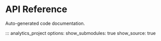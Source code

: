 # API Reference

Auto-generated code documentation.

::: analytics_project
    options:
      show_submodules: true
      show_source: true

